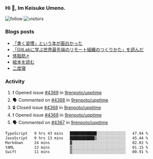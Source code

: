 ### Hi 👋, Im Keisuke Umeno.

<!--
**9renpoto/9renpoto** is a ✨ _special_ ✨ repository because its `README.md` (this file) appears on your GitHub profile.

Here are some ideas to get you started:

- 🔭 I’m currently working on ...
- 🌱 I’m currently learning ...
- 👯 I’m looking to collaborate on ...
- 🤔 I’m looking for help with ...
- 💬 Ask me about ...
- 📫 How to reach me: ...
- 😄 Pronouns: ...
- ⚡ Fun fact: ...
-->

![follow](https://img.shields.io/github/followers/9renpoto?label=Follow&style=social)
![visitors](https://komarev.com/ghpvc/?username=9renpoto&label=Profile%20views&color=0e75b6&style=flat)

### Blogs posts

<!-- BLOG-POST-LIST:START -->
- [「書く習慣」という本が面白かった](https://9renpoto.win/entry/2024/11/11/leave_a_feeling_sad)
- [「GitLabに学ぶ世界最先端のリモート組織のつくりかた」を読んだ](https://9renpoto.win/entry/2024/09/10/remote_organization)
- [体脂肪↗](https://9renpoto.win/entry/2024/08/12/gaining_fat)
- [絵本を読む](https://9renpoto.win/entry/2024/07/26/picture_book)
- [二度寝](https://9renpoto.win/entry/2024/07/18/going_back_to_sleep)
<!-- BLOG-POST-LIST:END -->

### Activity

<!--START_SECTION:activity-->
1. ❗ Opened issue [#4369](https://github.com/9renpoto/upptime/issues/4369) in [9renpoto/upptime](https://github.com/9renpoto/upptime)
2. 🗣 Commented on [#4368](https://github.com/9renpoto/upptime/issues/4368#issuecomment-2482171262) in [9renpoto/upptime](https://github.com/9renpoto/upptime)
3. 🔒 Closed issue [#4368](https://github.com/9renpoto/upptime/issues/4368) in [9renpoto/upptime](https://github.com/9renpoto/upptime)
4. ❗ Opened issue [#4368](https://github.com/9renpoto/upptime/issues/4368) in [9renpoto/upptime](https://github.com/9renpoto/upptime)
5. 🗣 Commented on [#4367](https://github.com/9renpoto/upptime/issues/4367#issuecomment-2481996869) in [9renpoto/upptime](https://github.com/9renpoto/upptime)
<!--END_SECTION:activity-->

<!--START_SECTION:waka-->

```txt
TypeScript   9 hrs 43 mins   ████████████░░░░░░░░░░░░░   47.94 %
JavaScript   9 hrs 13 mins   ███████████▒░░░░░░░░░░░░░   45.44 %
Markdown     24 mins         ▓░░░░░░░░░░░░░░░░░░░░░░░░   02.02 %
YAML         13 mins         ▒░░░░░░░░░░░░░░░░░░░░░░░░   01.15 %
Swift        11 mins         ▒░░░░░░░░░░░░░░░░░░░░░░░░   00.91 %
```

<!--END_SECTION:waka-->
